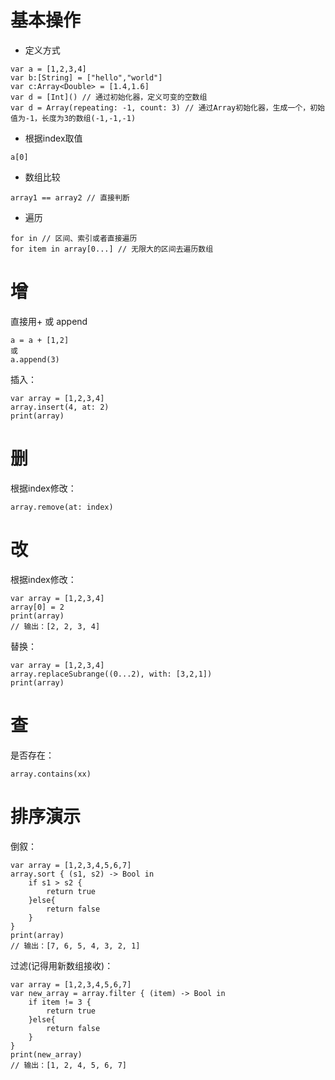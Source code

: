 # 基本操作

- 定义方式

```sw
var a = [1,2,3,4]
var b:[String] = ["hello","world"]
var c:Array<Double> = [1.4,1.6]
var d = [Int]() // 通过初始化器，定义可变的空数组
var d = Array(repeating: -1, count: 3) // 通过Array初始化器，生成一个，初始值为-1，长度为3的数组(-1,-1,-1)
```

- 根据index取值

```sw
a[0]
```

- 数组比较

```sw
array1 == array2 // 直接判断
```

- 遍历

```sw
for in // 区间、索引或者直接遍历
for item in array[0...] // 无限大的区间去遍历数组
```


# 增

直接用+ 或 append
```sw
a = a + [1,2]
或
a.append(3)
```

插入：
```sw
var array = [1,2,3,4]
array.insert(4, at: 2)
print(array)
```

# 删
根据index修改：
```sw
array.remove(at: index)
```

# 改
根据index修改：
```sw
var array = [1,2,3,4]
array[0] = 2
print(array)
// 输出：[2, 2, 3, 4]
```

替换：
```sw
var array = [1,2,3,4]
array.replaceSubrange((0...2), with: [3,2,1])
print(array)
```

# 查

是否存在：
```sw
array.contains(xx)
```

# 排序演示

倒叙：
```sw
var array = [1,2,3,4,5,6,7]
array.sort { (s1, s2) -> Bool in
    if s1 > s2 {
        return true
    }else{
        return false
    }
}
print(array)
// 输出：[7, 6, 5, 4, 3, 2, 1]
```

过滤(记得用新数组接收)：
```sw
var array = [1,2,3,4,5,6,7]
var new_array = array.filter { (item) -> Bool in
    if item != 3 {
        return true
    }else{
        return false
    }
}
print(new_array)
// 输出：[1, 2, 4, 5, 6, 7]
```

